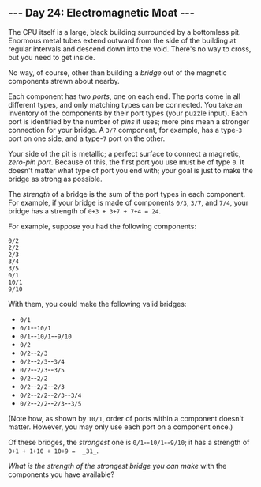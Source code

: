 ﻿
## --- Day 24: Electromagnetic Moat ---

The CPU itself is a large, black building surrounded by a bottomless pit. Enormous metal tubes extend outward from the side of the building at regular intervals and descend down into the void. There's no way to cross, but you need to get inside.

No way, of course, other than building a  _bridge_  out of the magnetic components strewn about nearby.

Each component has two  _ports_, one on each end. The ports come in all different types, and only matching types can be connected. You take an inventory of the components by their port types (your puzzle input). Each port is identified by the number of  _pins_  it uses; more pins mean a stronger connection for your bridge. A  `3/7`  component, for example, has a type-`3`  port on one side, and a type-`7`  port on the other.

Your side of the pit is metallic; a perfect surface to connect a magnetic,  _zero-pin port_. Because of this, the first port you use must be of type  `0`. It doesn't matter what type of port you end with; your goal is just to make the bridge as strong as possible.

The  _strength_  of a bridge is the sum of the port types in each component. For example, if your bridge is made of components  `0/3`,  `3/7`, and  `7/4`, your bridge has a strength of  `0+3 + 3+7 + 7+4 = 24`.

For example, suppose you had the following components:

```
0/2
2/2
2/3
3/4
3/5
0/1
10/1
9/10

```

With them, you could make the following valid bridges:

-   `0/1`
-   `0/1`--`10/1`
-   `0/1`--`10/1`--`9/10`
-   `0/2`
-   `0/2`--`2/3`
-   `0/2`--`2/3`--`3/4`
-   `0/2`--`2/3`--`3/5`
-   `0/2`--`2/2`
-   `0/2`--`2/2`--`2/3`
-   `0/2`--`2/2`--`2/3`--`3/4`
-   `0/2`--`2/2`--`2/3`--`3/5`

(Note how, as shown by  `10/1`, order of ports within a component doesn't matter. However, you may only use each port on a component once.)

Of these bridges, the  _strongest_  one is  `0/1`--`10/1`--`9/10`; it has a strength of  `0+1 + 1+10 + 10+9 =  _31_`.

_What is the strength of the strongest bridge you can make_  with the components you have available?